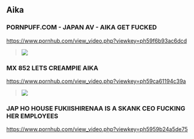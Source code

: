 ## Aika
### PORNPUFF.COM - JAPAN AV - AIKA GET FUCKED
https://www.pornhub.com/view_video.php?viewkey=ph59f6b93ac6dcd
>![](https://bi.phncdn.com/videos/201710/30/139023012/original/(m=ecuKGgaaaa)(mh=OS6QrAvAxUL7Cmh8)15.jpg)
### MX 852 LETS CREAMPIE AIKA
https://www.pornhub.com/view_video.php?viewkey=ph59ca61194c39a
>![](https://bi.phncdn.com/videos/201709/26/134424061/original/(m=ecuKGgaaaa)(mh=agCJndUJFMJnonRd)12.jpg)
### JAP HO HOUSE FUKIISHIRENAA IS A SKANK CEO FUCKING HER EMPLOYEES
https://www.pornhub.com/view_video.php?viewkey=ph5959b24a5de75
